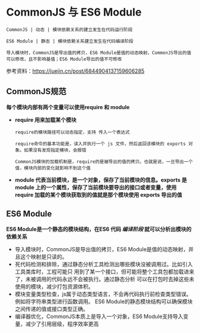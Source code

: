# CommonJS 与 ES6 Module


`CommonJS | 动态 | 模块依赖关系的建立发生在代码运行阶段`

`ES6 Module | 静态 | 模块依赖关系建立发生在代码编译阶段`

`导入模块时，CommonJS是导出值的拷贝，ES6 Module是值的动态映射，CommonJS导出的值可以修改，且不影响基值；ES6 Module导出的值不可修改`

参考资料：<https://juejin.cn/post/6844904137159606285>

## CommonJS规范

**每个模块内部有两个变量可以使用require 和 module**

* **require 用来加载某个模块**

    `require的模块路径可以动态指定，支持 传入一个表达式`

    `require命令的基本功能是，读入并执行一个 js 文件，然后返回该模块的 exports 对象。如果没有发现指定模块，会报错`

    `CommonJS模块的加载机制是，require的是被导出的值的拷贝。也就是说，一旦导出一个值，模块内部的变化就影响不到这个值`

* **module 代表当前模块，是一个对象，保存了当前模块的信息。exports 是 module 上的一个属性，保存了当前模块要导出的接口或者变量，使用 require 加载的某个模块获取到的值就是那个模块使用 exports 导出的值**

## ES6 Module

**ES6 Module是一个静态的模块结构，在ES6 代码 *编译阶段* 就可以分析出模块的依赖关系**

* 导入模块时，CommonJS是导出值的拷贝，ES6 Module是值的动态映射，并且这个映射是只读的。
* 死代码检测和排除，通过静态分析工具检测出哪些模块没被调用过。比如引入工具类库时，工程可能只 用到了某一个接口，但可能将整个工具包都加载进来了，未被调用的代码永远不会被执行。通过静态分析 可以在打包时去掉这些未使用的模块，减少打包资源体积。
* 模块变量类型检查，js属于动态类型语言，不会再代码执行前检查类型错误。例如将字符串类型进行函数调用。 ES6 Module的静态模块结构可以确保模块之间传递的值或接口类型正确。
* 编译器优化，CommonJS本质上是导入一个对象，ES6 Module支持导入变量，减少了引用层级，程序效率更高